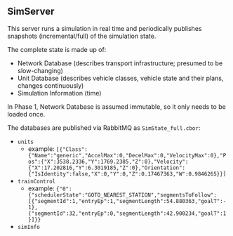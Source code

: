 ## SimServer

This server runs a simulation in real time and periodically publishes snapshots (incremental/full) of the simulation state.

The complete state is made up of:

- Network Database (describes transport infrastructure; presumed to be slow-changing)
- Unit Database (describes vehicle classes, vehicle state and their plans, changes continuously)
- Simulation Information (time)

In Phase 1, Network Database is assumed immutable, so it only needs to be loaded once.

The databases are published via RabbitMQ as `SimState_full.cbor`:
- `units`
    - example: `[{"Class":{"Name":"generic","AccelMax":0,"DecelMax":0,"VelocityMax":0},"Pos":{"X":3538.2336,"Y":1769.2385,"Z":0},"Velocity":{"X":17.202816,"Y":6.3019185,"Z":0},"Orientation":{"IsIdentity":false,"X":0,"Y":0,"Z":0.17467363,"W":0.9846265}}]`
- `trainControl`
    - example: `{"0":{"schedulerState":"GOTO_NEAREST_STATION","segmentsToFollow":[{"segmentId":1,"entryEp":1,"segmentLength":54.880363,"goalT":-1},{"segmentId":32,"entryEp":0,"segmentLength":42.900234,"goalT":1}]}}`
- `simInfo`
